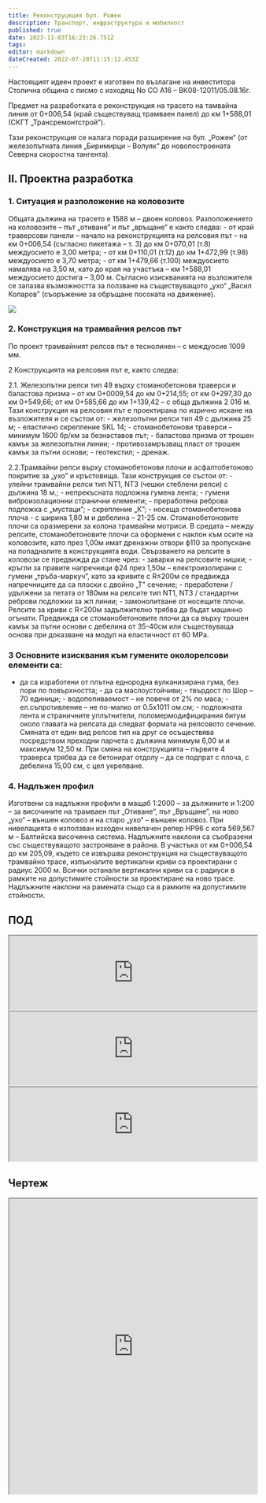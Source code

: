 ```yaml
---
title: Реконструцкция бул. Рожен
description: Транспорт, инфраструктура и мобилност
published: true
date: 2023-11-03T16:23:26.751Z
tags: 
editor: markdown
dateCreated: 2022-07-20T11:15:12.453Z
---
```


Настоящият идеен проект е изготвен по възлагане на инвеститора Столична община с писмо с изходящ No СО А16 – ВК08-12011/05.08.16г. 

Предмет на разработката е реконструкция на трасето на тамвайна линия от 0+006,54 (край съществуващ трамваен панел) до км 1+588,01 (СКГТ „Трансремонтстрой”). 

Тази реконструкция се налага поради разширение на бул. „Рожен“ (от железопътната линия „Биримирци – Волуяк“ до новопостроената Северна скоростна тангента). 

## ІІ. Проектна разработка 

### 1. Ситуация и разположение на коловозите

Общата дължина на трасето е 1588 м – двоен коловоз. Разположението на коловозите – път „отиване“ и път „връщане“ е както следва: - от край траверсови панели – начало на реконструкцията на релсовия път – на км 0+006,54 (съгласно пикетажа – т. 3) до км 0+070,01 (т.8) междуосието е 3,00 метра; - от км 0+110,01 (т.12) до км 1+472,99 (т.98) междуосието е 3,70 метра; - от км 1+479,66 (т.100) междуосието намалява на 3,50 м, като до края на участъка – км 1+588,01 междуосието достига – 3,00 м.
Съгласно изискванията на възложителя се запазва възможността за ползване на съществуващото „ухо“ „Васил Коларов” (съоръжение за обръщане посоката на движение). 


<img src="https://drive.google.com/uc?id=1w_Znsl6cO3hDMGWqvnYPhOefGmVagb_h">

### 2. Конструкция на трамвайния релсов път

По проект трамвайният релсов път е теснолинен – с междуосие 1009 мм. 

2 Конструкцията на релсовия път е, както следва: 

2.1. Железопътни релси тип 49 върху стоманобетонови траверси и баластова призма – от км 0+0009,54 до км 0+214,55; от км 0+297,30 до км 0+549,66; от км 0+585,66 до км 1+139,42 – с обща дължина 2 016 м. Тази конструкция на релсовия път е проектирана по изрично искане на възложителя и се състои от: - железопътни релси тип 49 с дължина 25 м; - еластично скрепление SKL 14; - стоманобетонови траверси – минимум 1600 бр/км за безнаставов път; - баластова призма от трошен камък за железопътни линии; - противозамръзващ пласт от трошен камък за пътни основи; - геотекстил; - дренаж. 

2.2.Трамвайни релси върху стоманобетонови плочи и асфалтобетоново покритие за „ухо” и кръстовища. Тази конструкция се състои от: - улейни трамвайни релси тип NT1, NT3 (чешки стеблени релси) с дължина 18 м.; - непрекъсната подложна гумена лента; - гумени виброизолационни странични елементи; - преработена реброва подложка с „мустаци”; - скрепление „К”; - носеща стоманобетонова плоча - с ширина 1,80 м и дебелина – 21-25 см. Стоманобетоновите плочи са оразмерени за колона трамвайни мотриси.
В средата – между релсите, стоманобетоновите плочи са оформени с наклон към осите на коловозите, като през 1,00м имат дренажни отвори ф110 за пропускане на попадналите в конструкцията води. Свързването на релсите в коловози се предвижда да стане чрез: - заварки на релсовите нишки; - кръгли за правите напречници ф24 през 1,50м – електроизолирани с гумени „тръба-маркуч”, като за кривите с R≤200м се предвижда напречниците да са плоски с двойно „Т” сечение; - преработени /удължени за петата от 180мм на релсите тип NT1, NT3 / стандартни реброви подложки за жп линии; - замонолитване от носещите плочи. Релсите за криви с R<200м задължително трябва да бъдат машинно огънати. Предвижда се стоманобетоновите плочи да са върху трошен камък за пътни основи с дебелина от 35-40см или съществуваща основа при доказване на модул на еластичност от 60 МРа. 

### 3 Основните изисквания към гумените околорелсови елементи са:

- да са изработени от плътна еднородна вулканизирана гума, без пори по повърхността; - да са маслоустойчиви; - твърдост по Шор – 70 единици; - водопопиваемост – не повече от 2% по маса; - ел.съпротивление – не по-малко от 0.5х1011 ом.см; - подложната лента и страничните уплътнители, поломермодифицирания битум около главата на релсата да следват формата на релсовото сечение. Смяната от един вид релсов тип на друг се осъществява посредством преходни парчета с дължина минимум 6,00 м и максимум 12,50 м. При смяна на конструкцията – първите 4 траверса трябва да се бетонират отдолу – да се подпрат с плоча, с дебелина 15,00 см, с цел укрепване. 

### 4. Надлъжен профил

Изготвени са надлъжни профили в мащаб 1:2000 – за дължините и 1:200 – за височините на трамваен път „Отиване”, път „Връщане”, на ново „ухо“ – външен коловоз и на старо „ухо“ – външен коловоз. При нивелацията e използван изходен нивелачен репер НР96 с кота 569,567 м – Балтийска височинна система. Надлъжните наклони са съобразени със съществуващото застрояване в района. В участъка от км 0+006,54 до км 205,09, където се извършва реконструкция на съществуващото трамвайно трасе, изпъкналите вертикални криви са проектирани с радиус 2000 м. Всички останали вертикални криви са с радиуси в рамките на допустимите стойности за проектиране на ново трасе. Надлъжните наклони на рамената също са в рамките на допустимите стойности.

## ПОД

<iframe src="https://drive.google.com/file/d/1GdATLfDumBGe-YZzsp2JwbkylFq6VTNK/preview" width="100%"></iframe>

<iframe src="https://drive.google.com/file/d/1vZLY10cV_hsYqj02CA7vEMjjukfcwJCL/preview" width="100%" ></iframe>

<iframe src="https://drive.google.com/file/d/1GdATLfDumBGe-YZzsp2JwbkylFq6VTNK/preview" width="100%"></iframe>




## Чертеж

<iframe src="https://drive.google.com/file/d/1r_qDbN3xLNp3nv5wHD0OkEA36DXiElE-/preview" width="100%" height="600"></iframe>


